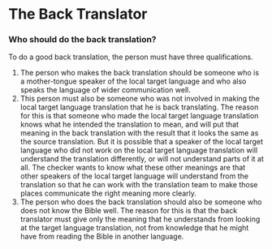 # The Back Translator #

### Who should do the back translation?

To do a good back translation, the person must have three qualifications.

1. The person who makes the back translation should be someone who is a mother-tongue speaker of the local target language and who also speaks the language of wider communication well.
1. This person must also be someone who was not involved in making the local target language translation that he is back translating. The reason for this is that someone who made the local target language translation knows what he intended the translation to mean, and will put that meaning in the back translation with the result that it looks the same as the source translation. But it is possible that a speaker of the local target language who did not work on the local target language translation will understand the translation differently, or will not understand parts of it at all. The checker wants to know what these other meanings are that other speakers of the local target language will understand from the translation so that he can work with the translation team to make those places communicate the right meaning more clearly.
1. The person who does the back translation should also be someone who does not know the Bible well. The reason for this is that the back translator must give only the meaning that he understands from looking at the target language translation, not from knowledge that he might have from reading the Bible in another language.

